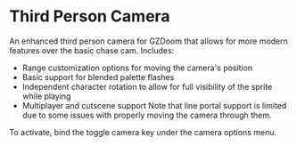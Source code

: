 # Third Person Camera
An enhanced third person camera for GZDoom that allows for more modern features over the basic chase cam. Includes:
* Range customization options for moving the camera's position
* Basic support for blended palette flashes
* Independent character rotation to allow for full visibility of the sprite while playing
* Multiplayer and cutscene support
Note that line portal support is limited due to some issues with properly moving the camera through them.

To activate, bind the toggle camera key under the camera options menu.
